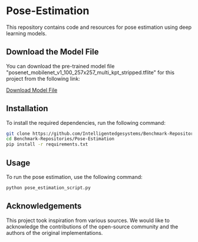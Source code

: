 # Pose-Estimation

This repository contains code and resources for pose estimation using deep learning models.

## Download the Model File

You can download the pre-trained model file "posenet_mobilenet_v1_100_257x257_multi_kpt_stripped.tflite" for this project from the following link:

[Download Model File](https://drive.google.com/drive/folders/1z2Kr2W7oyvf-x0Km12uWvLTEZWNKm136?usp=sharing)

## Installation

To install the required dependencies, run the following command:

```bash
git clone https://github.com/Intelligentedgesystems/Benchmark-Repositories.git
cd Benchmark-Repositories/Pose-Estimation
pip install -r requirements.txt
```

## Usage

To run the pose estimation, use the following command:

```bash
python pose_estimation_script.py
```

## Acknowledgements
This project took inspiration from various sources. We would like to acknowledge the contributions of the open-source community and the authors of the original implementations.
